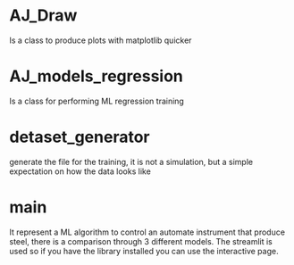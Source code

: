 # AJ_Draw
Is a class to produce plots with matplotlib quicker

# AJ_models_regression
Is a class for performing ML regression training

# detaset_generator
generate the file for the training, it is not a simulation, but a simple expectation on how the data looks like

# main
It represent a ML algorithm to control an automate instrument that produce steel, there is a comparison through 3 different models. The streamlit is used so if you have the library installed you can use the interactive page. 
